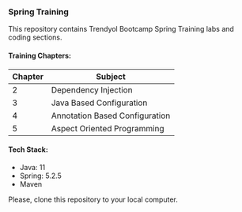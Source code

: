 ### Spring Training

This repository contains Trendyol Bootcamp Spring Training labs and coding sections.

#### Training Chapters:

| Chapter | Subject                        |
|---------|--------------------------------|
| 2       | Dependency Injection           |
| 3       | Java Based Configuration       |
| 4       | Annotation Based Configuration |
| 5       | Aspect Oriented Programming    |

#### Tech Stack:

- Java: 11
- Spring: 5.2.5
- Maven

Please, clone this repository to your local computer.

